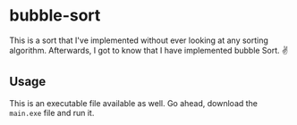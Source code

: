 # bubble-sort

This is a sort that I've implemented without ever looking at any sorting algorithm. Afterwards, I got to know that I have implemented bubble Sort. ✌

## Usage

This is an executable file available as well. Go ahead, download the ```main.exe``` file and run it.
